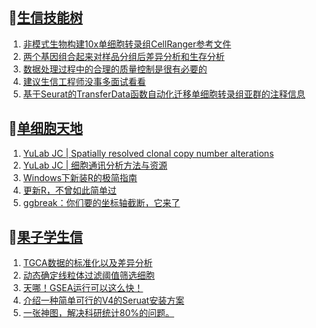 ## 📝[生信技能树](https://github.com/ixxmu/mp_duty/issues?q=label%3A%E7%94%9F%E4%BF%A1%E6%8A%80%E8%83%BD%E6%A0%91+is%3Aclosed)
<!-- 1issueTable -->

1. [非模式生物构建10x单细胞转录组CellRanger参考文件](https://github.com/ixxmu/mp_duty/issues/4841) 
2. [两个基因组合起来对样品分组后差异分析和生存分析](https://github.com/ixxmu/mp_duty/issues/4835) 
3. [数据处理过程中的合理的质量控制是很有必要的](https://github.com/ixxmu/mp_duty/issues/4826) 
4. [建议生信工程师没事多面试看看](https://github.com/ixxmu/mp_duty/issues/4803) 
5. [基于Seurat的TransferData函数自动化迁移单细胞转录组亚群的注释信息](https://github.com/ixxmu/mp_duty/issues/4802) 
<!-- 1issueTable -->
## 📝[单细胞天地](https://github.com/ixxmu/mp_duty/issues?q=label%3A%E5%8D%95%E7%BB%86%E8%83%9E%E5%A4%A9%E5%9C%B0+is%3Aclosed)
<!-- 2issueTable -->

1. [YuLab JC | Spatially resolved clonal copy number alterations](https://github.com/ixxmu/mp_duty/issues/4815) 
2. [YuLab JC | 细胞通讯分析方法与资源](https://github.com/ixxmu/mp_duty/issues/4776) 
3. [Windows下新装R的极简指南](https://github.com/ixxmu/mp_duty/issues/4626) 
4. [更新R，不曾如此简单过](https://github.com/ixxmu/mp_duty/issues/4625) 
5. [ggbreak：你们要的坐标轴截断，它来了](https://github.com/ixxmu/mp_duty/issues/4496) 
<!-- 2issueTable -->

## 📝[果子学生信](https://github.com/ixxmu/mp_duty/issues?q=label%3A%E6%9E%9C%E5%AD%90%E5%AD%A6%E7%94%9F%E4%BF%A1+is%3Aclosed)
<!-- 3issueTable -->

1. [TGCA数据的标准化以及差异分析](https://github.com/ixxmu/mp_duty/issues/4829) 
2. [动态确定线粒体过滤阈值筛选细胞](https://github.com/ixxmu/mp_duty/issues/4754) 
3. [天哪！GSEA运行可以这么快！](https://github.com/ixxmu/mp_duty/issues/4602) 
4. [介绍一种简单可行的V4的Seruat安装方案](https://github.com/ixxmu/mp_duty/issues/4134) 
5. [一张神图，解决科研统计80%的问题。](https://github.com/ixxmu/mp_duty/issues/4125) 
<!-- 3issueTable -->
